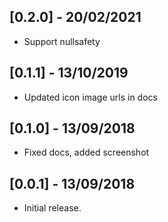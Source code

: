 ## [0.2.0] - 20/02/2021

* Support nullsafety

## [0.1.1] - 13/10/2019

* Updated icon image urls in docs

## [0.1.0] - 13/09/2018

* Fixed docs, added screenshot

## [0.0.1] - 13/09/2018

* Initial release.

